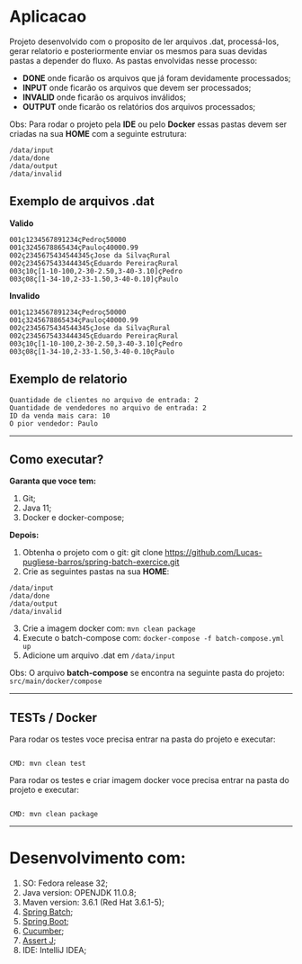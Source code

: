 
# Aplicacao

Projeto desenvolvido com o proposito de ler arquivos .dat, processá-los, gerar relatorio e posteriormente enviar os mesmos para suas devidas pastas a depender do fluxo. As pastas envolvidas nesse processo:

* **DONE** onde ficarão os arquivos que já foram devidamente processados;
* **INPUT** onde ficarão os arquivos que devem ser processados;
* **INVALID** onde ficarão os arquivos inválidos;
* **OUTPUT** onde ficarão os relatórios dos arquivos processados;

Obs: Para rodar o projeto pela **IDE** ou pelo **Docker** essas pastas devem ser criadas na sua **HOME** com a seguinte estrutura:

```
/data/input
/data/done
/data/output
/data/invalid

```

## Exemplo de arquivos .dat

**Valido**
```
001ç1234567891234çPedroç50000
001ç3245678865434çPauloç40000.99
002ç2345675434544345çJose da SilvaçRural
002ç2345675433444345çEduardo PereiraçRural
003ç10ç[1-10-100,2-30-2.50,3-40-3.10]çPedro
003ç08ç[1-34-10,2-33-1.50,3-40-0.10]çPaulo

```

**Invalido**
```
001ç1234567891234çPedroç50000
001ç3245678865434çPauloç40000.99
002ç2345675434544345çJose da SilvaçRural
002ç2345675433444345çEduardo PereiraçRural
003ç10ç[1-10-100,2-30-2.50,3-40-3.10]çPedro
003ç08ç[1-34-10,2-33-1.50,3-40-0.10çPaulo

```

## Exemplo de relatorio
```
Quantidade de clientes no arquivo de entrada: 2
Quantidade de vendedores no arquivo de entrada: 2
ID da venda mais cara: 10
O pior vendedor: Paulo

```


---

## Como executar?


**Garanta que voce tem:**
1. Git;
2. Java 11;
3. Docker e docker-compose;

**Depois:**

1. Obtenha o projeto com o git: git clone https://github.com/Lucas-pugliese-barros/spring-batch-exercice.git
2. Crie as seguintes pastas na sua **HOME**:

```
/data/input
/data/done
/data/output
/data/invalid

```
3. Crie a imagem docker com: `mvn clean package`
4. Execute o batch-compose com: `docker-compose -f batch-compose.yml up`
5. Adicione um arquivo .dat em `/data/input`

Obs: O arquivo **batch-compose** se encontra na seguinte pasta do projeto: `src/main/docker/compose`

---

## TESTs / Docker

Para rodar os testes voce precisa entrar na pasta do projeto e executar:

```

CMD: mvn clean test

```

Para rodar os testes e criar imagem docker voce precisa entrar na pasta do projeto e executar:
```

CMD: mvn clean package

```

---

# Desenvolvimento com:

1. SO: Fedora release 32;
2. Java version: OPENJDK 11.0.8;
3. Maven version: 3.6.1 (Red Hat 3.6.1-5);
4. [Spring Batch](https://spring.io/projects/spring-batch);
5. [Spring Boot](https://spring.io/projects/spring-boot);
6. [Cucumber](https://cucumber.io/);
7. [Assert J](https://joel-costigliola.github.io/assertj/);
8. IDE: IntelliJ IDEA;


